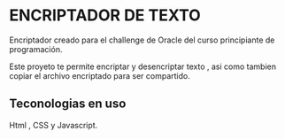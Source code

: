 <h1>ENCRIPTADOR DE TEXTO</h1>
<p>Encriptador creado para el challenge de Oracle del curso principiante de programación.</p>
<p>Este proyeto te permite encriptar y desencriptar texto , asi como tambien copiar el archivo encriptado para ser compartido.</p>
<span></span>
<h2>Teconologias en uso</h2>
<p>Html , CSS y Javascript.</p>
